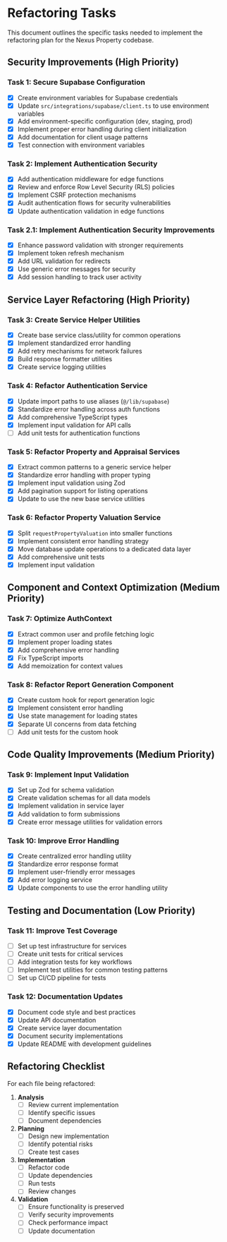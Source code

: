 # Refactoring Tasks

This document outlines the specific tasks needed to implement the refactoring plan for the Nexus Property codebase.

## Security Improvements (High Priority)

### Task 1: Secure Supabase Configuration
- [x] Create environment variables for Supabase credentials
- [x] Update `src/integrations/supabase/client.ts` to use environment variables
- [x] Add environment-specific configuration (dev, staging, prod)
- [x] Implement proper error handling during client initialization
- [x] Add documentation for client usage patterns
- [x] Test connection with environment variables

### Task 2: Implement Authentication Security
- [x] Add authentication middleware for edge functions
- [x] Review and enforce Row Level Security (RLS) policies
- [x] Implement CSRF protection mechanisms
- [x] Audit authentication flows for security vulnerabilities
- [x] Update authentication validation in edge functions

### Task 2.1: Implement Authentication Security Improvements
- [x] Enhance password validation with stronger requirements
- [x] Implement token refresh mechanism
- [x] Add URL validation for redirects
- [x] Use generic error messages for security
- [x] Add session handling to track user activity

## Service Layer Refactoring (High Priority)

### Task 3: Create Service Helper Utilities
- [x] Create base service class/utility for common operations
- [x] Implement standardized error handling
- [x] Add retry mechanisms for network failures
- [x] Build response formatter utilities
- [x] Create service logging utilities

### Task 4: Refactor Authentication Service
- [x] Update import paths to use aliases (`@/lib/supabase`)
- [x] Standardize error handling across auth functions
- [x] Add comprehensive TypeScript types
- [x] Implement input validation for API calls
- [ ] Add unit tests for authentication functions

### Task 5: Refactor Property and Appraisal Services
- [x] Extract common patterns to a generic service helper
- [x] Standardize error handling with proper typing
- [x] Implement input validation using Zod
- [x] Add pagination support for listing operations
- [x] Update to use the new base service utilities

### Task 6: Refactor Property Valuation Service
- [x] Split `requestPropertyValuation` into smaller functions
- [x] Implement consistent error handling strategy
- [x] Move database update operations to a dedicated data layer
- [x] Add comprehensive unit tests
- [x] Implement input validation

## Component and Context Optimization (Medium Priority)

### Task 7: Optimize AuthContext
- [x] Extract common user and profile fetching logic
- [x] Implement proper loading states
- [x] Add comprehensive error handling
- [x] Fix TypeScript imports
- [x] Add memoization for context values

### Task 8: Refactor Report Generation Component
- [x] Create custom hook for report generation logic
- [x] Implement consistent error handling
- [x] Use state management for loading states
- [x] Separate UI concerns from data fetching
- [ ] Add unit tests for the custom hook

## Code Quality Improvements (Medium Priority)

### Task 9: Implement Input Validation
- [x] Set up Zod for schema validation
- [x] Create validation schemas for all data models
- [x] Implement validation in service layer
- [x] Add validation to form submissions
- [x] Create error message utilities for validation errors

### Task 10: Improve Error Handling
- [x] Create centralized error handling utility
- [x] Standardize error response format
- [x] Implement user-friendly error messages
- [x] Add error logging service
- [x] Update components to use the error handling utility

## Testing and Documentation (Low Priority)

### Task 11: Improve Test Coverage
- [ ] Set up test infrastructure for services
- [ ] Create unit tests for critical services
- [ ] Add integration tests for key workflows
- [ ] Implement test utilities for common testing patterns
- [ ] Set up CI/CD pipeline for tests

### Task 12: Documentation Updates
- [x] Document code style and best practices
- [x] Update API documentation
- [x] Create service layer documentation
- [x] Document security implementations
- [x] Update README with development guidelines

## Refactoring Checklist

For each file being refactored:

1. **Analysis**
   - [ ] Review current implementation
   - [ ] Identify specific issues
   - [ ] Document dependencies

2. **Planning**
   - [ ] Design new implementation
   - [ ] Identify potential risks
   - [ ] Create test cases

3. **Implementation**
   - [ ] Refactor code
   - [ ] Update dependencies
   - [ ] Run tests
   - [ ] Review changes

4. **Validation**
   - [ ] Ensure functionality is preserved
   - [ ] Verify security improvements
   - [ ] Check performance impact
   - [ ] Update documentation 
